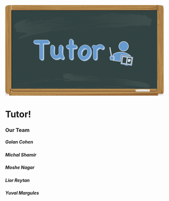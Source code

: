![Tutor's Logo](https://github.com/LiorRey/tutor/blob/master/Assets/Tutor%20Logo.png?raw=true)
# Tutor!

### Our Team
##### Golan Cohen
##### Michal Shamir
##### Moshe Nagar
##### Lior Reytan
##### Yuval Margules

